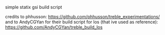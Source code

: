 simple statix gsi build script

credits to phhusson: https://github.com/phhusson/treble_experimentations/
and to AndyCGYan for their build script for los (that ive used as reference): https://github.com/AndyCGYan/treble_build_los
